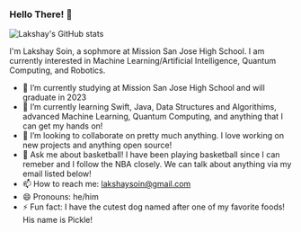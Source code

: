### Hello There! 👋

![Lakshay's GitHub stats](https://github-readme-stats.vercel.app/api?username=LakshaySoin&show_icons=true&theme=radical)

I'm Lakshay Soin, a sophmore at Mission San Jose High School. I am currently interested in Machine Learning/Artificial Intelligence, Quantum Computing, and Robotics.

- 📖 I’m currently studying at Mission San Jose High School and will graduate in 2023
- 🌱 I’m currently learning Swift, Java, Data Structures and Algorithims, advanced Machine Learning, Quantum Computing, and anything that I can get my hands on!
- 👯 I’m looking to collaborate on pretty much anything. I love working on new projects and anything open source!
- 💬 Ask me about basketball! I have been playing basketball since I can remeber and I follow the NBA closely. We can talk about anything via my email listed below! 
- 📫 How to reach me: lakshaysoin@gmail.com
- 😄 Pronouns: he/him
- ⚡ Fun fact: I have the cutest dog named after one of my favorite foods! His name is Pickle!
